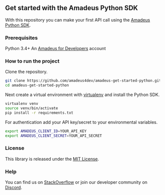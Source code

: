 ## Get started with the Amadeus Python SDK

With this repository you can make your first API call using the [Amadeus Python SDK](https://github.com/amadeus4dev/amadeus-python). 

### Prerequisites

Python 3.4+
An [Amadeus for Developers](https://developers.amadeus.com) account


### How to run the project

Clone the repository.

```sh
git clone https://github.com/amadeus4dev/amadeus-get-started-python.git
cd amadeus-get-started-python
```

Next create a virtual environment with [virtualenv](https://virtualenv.pypa.io/en/stable/installation.html) and install the Python SDK.

```sh
virtualenv venv
source venv/bin/activate
pip install -r requirements.txt
```

For authentication add your API key/secret to your environmental variables.

```sh
export AMADEUS_CLIENT_ID=YOUR_API_KEY
export AMADEUS_CLIENT_SECRET=YOUR_API_SECRET
```

### License

This library is released under the [MIT License](LICENSE).

### Help

You can find us on [StackOverflow](https://stackoverflow.com/questions/tagged/amadeus) or join our developer community on
[Discord](https://discord.gg/cVrFBqx).